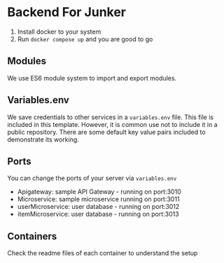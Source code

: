 # Backend For Junker

1. Install docker to your system
2. Run `docker compose up` and you are good to go

## Modules

We use ES6 module system to import and export modules.

## Variables.env

We save credentials to other services in a `variables.env` file. This file is included in this template. However, it is common use not to include it in a public repository. There are some default key value pairs included to demonstrate its working.

## Ports

You can change the ports of your server via `variables.env`

- Apigateway: sample API Gateway - running on port:3010
- Microservice: sample microservice running on port:3011
- userMicroservice: user database - running on port:3012
- itemMicroservice: user database - running on port:3013

## Containers

Check the readme files of each container to understand the setup
